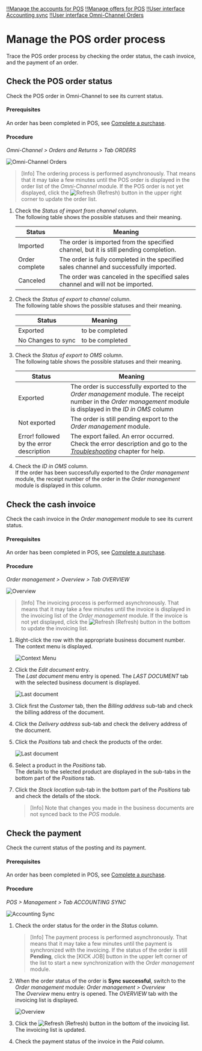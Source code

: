 [!!Manage the accounts for POS](../Integration/02_ManageAccounts.md)
[!!Manage offers for POS](../Integration/07_ManageOffers.md)
[!!User interface Accounting sync](../UserInterface/02d_AccountingSync.md)
[!!User interface Omni-Channel Orders](../../Channels/UserInterface/05a_Orders.md)


[comment]: <> (add link to Order management module if available)

<!--- Ist das noch relevant?-->

# Manage the POS order process

Trace the POS order process by checking the order status, the cash invoice, and the payment of an order.


## Check the POS order status

Check the POS order in Omni-Channel to see its current status.

#### Prerequisites

An order has been completed in POS, see [Complete a purchase](./04_CompletePurchase.md).

#### Procedure

*Omni-Channel > Orders and Returns > Tab ORDERS*

![Omni-Channel Orders](../../Assets/Screenshots/Channels/OrdersReturns/Orders/Orders.png "[Omni-Channel Orders]")

> [Info] The ordering process is performed asynchronously. That means that it may take a few minutes until the POS order is displayed in the order list of the *Omni-Channel* module. If the POS order is not yet displayed, click the ![Refresh](../../Assets/Icons/Refresh01.png "[Refresh]") (Refresh) button in the upper right corner to update the order list.

1. Check the *Status of import from channel* column.   
    The following table shows the possible statuses and their meaning.

    | Status         | Meaning               |
    |----------------|-----------------------|
    | Imported       | The order is imported from the specified channel, but it is still pending completion. |
    | Order complete | The order is fully completed in the specified sales channel and successfully imported. |
    | Canceled       | The order was canceled in the specified sales channel and will not be imported. |

[comment]: <> (Are there other statuses? Meaning?)

2. Check the *Status of export to channel* column.   
    The following table shows the possible statuses and their meaning.

    | Status         | Meaning               |
    |----------------|-----------------------|
    | Exported       | to be completed |
    | No Changes to sync |to be completed |

[comment]: <> (Are there other statuses? Meaning?)

3. Check the *Status of export to OMS* column.   
    The following table shows the possible statuses and their meaning.

    | Status         | Meaning               |
    |----------------|-----------------------|
    | Exported       | The order is successfully exported to the *Order management* module. The receipt number in the *Order management* module is displayed in the *ID in OMS* column|
    | Not exported   | The order is still pending export to the *Order management* module. |
    | Error! followed by the error description | The export failed. An error occurred. Check the error description and go to the [*Troubleshooting*](../Troubleshooting/00_Troubleshooting.md) chapter for help.|

[comment]: <> (Are there other statuses? Meaning?)

4. Check the *ID in OMS* column.    
    If the order has been successfully exported to the *Order management* module, the receipt number of the order in the *Order management* module is displayed in this column.

[comment]: <> (Are there other important columns to check?)



## Check the cash invoice

Check the cash invoice in the *Order management* module to see its current status.

#### Prerequisites

An order has been completed in POS, see [Complete a purchase](./04_CompletePurchase.md).

#### Procedure

*Order management > Overview > Tab OVERVIEW*

![Overview](../../Assets/Screenshots/RetailSuiteFaktBase/Overview/Overview.png "[Overview]")

> [Info] The invoicing process is performed asynchronously. That means that it may take a few minutes until the invoice is displayed in the invoicing list of the *Order management* module. If the invoice is not yet displayed, click the ![Refresh](../../Assets/Icons/Refresh01.png "[Refresh]") (Refresh) button in the bottom to update the invoicing list.

1. Right-click the row with the appropriate business document number.   
    The context menu is displayed.

    ![Context Menu](../../Assets/Screenshots/RetailSuiteFaktBase/ContextMenu.png "[Context Menu]")

2. Click the *Edit document* entry.   
    The *Last document* menu entry is opened. The *LAST DOCUMENT* tab with the selected business document is displayed.

    ![Last document](../../Assets/Screenshots/RetailSuiteFaktBase/LastDocument/Customer.png "[Last document]")

3. Click first the *Customer* tab, then the *Billing address* sub-tab and check the billing address of the document.

4. Click the *Delivery address* sub-tab and check the delivery address of the document.

5. Click the *Positions* tab and check the products of the order.

    ![Last document](../../Assets/Screenshots/RetailSuiteFaktBase/LastDocument/Positions.png "[Last document]")

6. Select a product in the *Positions* tab.   
    The details to the selected product are displayed in the sub-tabs in the bottom part of the *Positions* tab.

7. Click the *Stock location* sub-tab in the bottom part of the *Positions* tab and check the details of the stock.

    > [Info] Note that changes you made in the business documents are not synced back to the *POS* module.



## Check the payment 
<!---Tab gibt es bei  mir nicht--->
Check the current status of the posting and its payment.

#### Prerequisites

An order has been completed in POS, see [Complete a purchase](./04_CompletePurchase.md).

#### Procedure

*POS > Management > Tab ACCOUNTING SYNC*

![Accounting Sync](../../Assets/Screenshots/POS/Management/AccountingSync/AccountingSync.png "[Accounting Sync]")

1. Check the order status for the order in the *Status* column.   

    > [Info] The payment process is performed asynchronously. That means that it may take a few minutes until the payment is synchronized with the invoicing. If the status of the order is still **Pending**, click the [KICK JOB] button in the upper left corner of the list to start a new synchronization with the *Order management* module.

2. When the order status of the order is **Sync successful**, switch to the *Order management* module: *Order management > Overview*   
    The *Overview* menu entry is opened. The *OVERVIEW* tab with the invoicing list is displayed.

    ![Overview](../../Assets/Screenshots/RetailSuiteFaktBase/Overview/Overview.png "[Overview]")

3. Click the ![Refresh](../../Assets/Icons/Refresh01.png "[Refresh]") (Refresh) button in the bottom of the invoicing list.
    The invoicing list is updated.

4. Check the payment status of the invoice in the *Paid* column.
